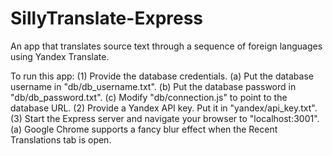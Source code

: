 # SillyTranslate-Express
An app that translates source text through a sequence of foreign languages using Yandex Translate.

To run this app:
(1) Provide the database credentials.
    (a) Put the database username in "db/db_username.txt".
    (b) Put the database password in "db/db_password.txt".
    (c) Modify "db/connection.js" to point to the database URL.
(2) Provide a Yandex API key. Put it in "yandex/api_key.txt".
(3) Start the Express server and navigate your browser to "localhost:3001".
    (a) Google Chrome supports a fancy blur effect when the Recent Translations tab is open.
